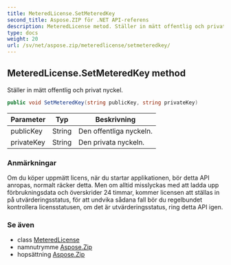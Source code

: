 ```yaml
---
title: MeteredLicense.SetMeteredKey
second_title: Aspose.ZIP för .NET API-referens
description: MeteredLicense metod. Ställer in mätt offentlig och privat nyckel.
type: docs
weight: 20
url: /sv/net/aspose.zip/meteredlicense/setmeteredkey/
---
```

## MeteredLicense.SetMeteredKey method

Ställer in mätt offentlig och privat nyckel.

```csharp
public void SetMeteredKey(string publicKey, string privateKey)
```

| Parameter | Typ | Beskrivning |
| --- | --- | --- |
| publicKey | String | Den offentliga nyckeln. |
| privateKey | String | Den privata nyckeln. |

### Anmärkningar

Om du köper uppmätt licens, när du startar applikationen, bör detta API anropas, normalt räcker detta. Men om alltid misslyckas med att ladda upp förbrukningsdata och överskrider 24 timmar, kommer licensen att ställas in på utvärderingsstatus, för att undvika sådana fall bör du regelbundet kontrollera licensstatusen, om det är utvärderingsstatus, ring detta API igen.

### Se även

* class [MeteredLicense](../)
* namnutrymme [Aspose.Zip](../../meteredlicense/)
* hopsättning [Aspose.Zip](../../../)


